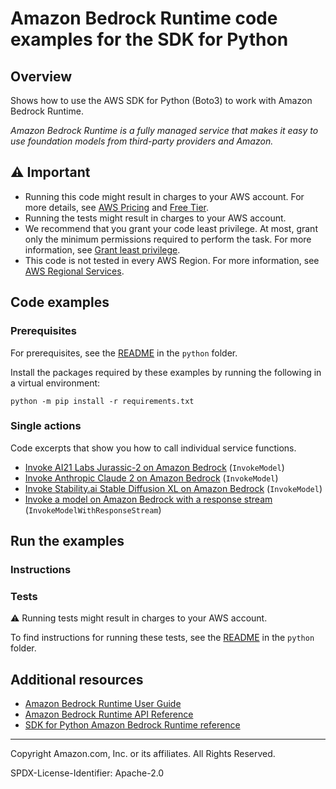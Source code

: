 <!--Generated by WRITEME on 2023-11-13 17:49:53.339888 (UTC)-->
# Amazon Bedrock Runtime code examples for the SDK for Python

## Overview

Shows how to use the AWS SDK for Python (Boto3) to work with Amazon Bedrock Runtime.

<!--custom.overview.start-->
<!--custom.overview.end-->

*Amazon Bedrock Runtime is a fully managed service that makes it easy to use foundation models from third-party providers and Amazon.*

## ⚠ Important

* Running this code might result in charges to your AWS account. For more details, see [AWS Pricing](https://aws.amazon.com/pricing/?aws-products-pricing.sort-by=item.additionalFields.productNameLowercase&aws-products-pricing.sort-order=asc&awsf.Free%20Tier%20Type=*all&awsf.tech-category=*all) and [Free Tier](https://aws.amazon.com/free/?all-free-tier.sort-by=item.additionalFields.SortRank&all-free-tier.sort-order=asc&awsf.Free%20Tier%20Types=*all&awsf.Free%20Tier%20Categories=*all).
* Running the tests might result in charges to your AWS account.
* We recommend that you grant your code least privilege. At most, grant only the minimum permissions required to perform the task. For more information, see [Grant least privilege](https://docs.aws.amazon.com/IAM/latest/UserGuide/best-practices.html#grant-least-privilege).
* This code is not tested in every AWS Region. For more information, see [AWS Regional Services](https://aws.amazon.com/about-aws/global-infrastructure/regional-product-services).

<!--custom.important.start-->
<!--custom.important.end-->

## Code examples

### Prerequisites

For prerequisites, see the [README](../../README.md#Prerequisites) in the `python` folder.

Install the packages required by these examples by running the following in a virtual environment:

```
python -m pip install -r requirements.txt
```

<!--custom.prerequisites.start-->
<!--custom.prerequisites.end-->

### Single actions

Code excerpts that show you how to call individual service functions.

* [Invoke AI21 Labs Jurassic-2 on Amazon Bedrock](bedrock_runtime_wrapper.py#L81) (`InvokeModel`)
* [Invoke Anthropic Claude 2 on Amazon Bedrock](bedrock_runtime_wrapper.py#L39) (`InvokeModel`)
* [Invoke Stability.ai Stable Diffusion XL on Amazon Bedrock](bedrock_runtime_wrapper.py#L119) (`InvokeModel`)
* [Invoke a model on Amazon Bedrock with a response stream](bedrock_runtime_wrapper.py#L164) (`InvokeModelWithResponseStream`)

## Run the examples

### Instructions



<!--custom.instructions.start-->
<!--custom.instructions.end-->



### Tests

⚠ Running tests might result in charges to your AWS account.


To find instructions for running these tests, see the [README](../../README.md#Tests)
in the `python` folder.



<!--custom.tests.start-->
<!--custom.tests.end-->

## Additional resources

* [Amazon Bedrock Runtime User Guide](https://docs.aws.amazon.com/bedrock/latest/userguide/what-is-bedrock.html)
* [Amazon Bedrock Runtime API Reference](https://docs.aws.amazon.com/bedrock/latest/APIReference/welcome.html)
* [SDK for Python Amazon Bedrock Runtime reference](https://boto3.amazonaws.com/v1/documentation/api/latest/reference/services/bedrock-runtime.html)

<!--custom.resources.start-->
<!--custom.resources.end-->

---

Copyright Amazon.com, Inc. or its affiliates. All Rights Reserved.

SPDX-License-Identifier: Apache-2.0